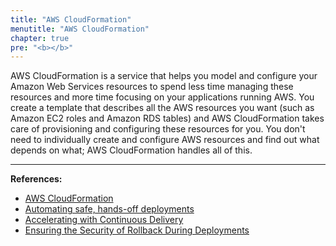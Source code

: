 ```yaml
---
title: "AWS CloudFormation"
menutitle: "AWS CloudFormation"
chapter: true
pre: "<b></b>"
---
```


AWS CloudFormation is a service that helps you model and configure your Amazon Web Services resources to spend less time managing these resources and more time focusing on your applications running AWS. You create a template that describes all the AWS resources you want (such as Amazon EC2 roles and Amazon RDS tables) and AWS CloudFormation takes care of provisioning and configuring these resources for you. You don't need to individually create and configure AWS resources and find out what depends on what; AWS CloudFormation handles all of this.

***

**References:**

*   [AWS CloudFormation](https://docs.aws.amazon.com/AWSCloudFormation/latest/UserGuide/Welcome.html)
*   [Automating safe, hands-off deployments](https://aws.amazon.com/builders-library/automating-safe-hands-off-deployments/)
*   [Accelerating with Continuous Delivery](https://aws.amazon.com/builders-library/going-faster-with-continuous-delivery/)
*   [Ensuring the Security of Rollback During Deployments](https://aws.amazon.com/builders-library/ensuring-rollback-safety-during-deployments/)
